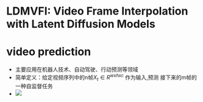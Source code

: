 # LDMVFI: Video Frame Interpolation with Latent Diffusion Models
## 



# video prediction
- 主要应用在机器人技术、自动驾驶、行动预测等领域
- 简单定义：给定视频序列中的n帧$X_t\in R^{wxhxc}$ 作为输入,预测 接下来的m帧的一种自监督任务
- ![](pre1.png)